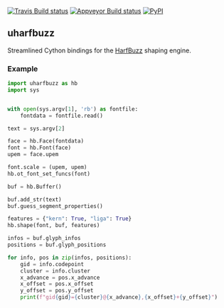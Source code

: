 [![Travis Build status](https://travis-ci.org/trufont/uharfbuzz.svg)](https://travis-ci.org/trufont/uharfbuzz)
[![Appveyor Build status](https://ci.appveyor.com/api/projects/status/k52t0vwqb9rhcl9v/branch/master?svg=true)](https://ci.appveyor.com/project/fonttools/uharfbuzz/branch/master)
[![PyPI](https://img.shields.io/pypi/v/uharfbuzz.svg)](https://pypi.org/project/uharfbuzz)

## uharfbuzz

Streamlined Cython bindings for the [HarfBuzz][hb] shaping engine.


### Example

```python
import uharfbuzz as hb
import sys


with open(sys.argv[1], 'rb') as fontfile:
    fontdata = fontfile.read()

text = sys.argv[2]

face = hb.Face(fontdata)
font = hb.Font(face)
upem = face.upem

font.scale = (upem, upem)
hb.ot_font_set_funcs(font)

buf = hb.Buffer()

buf.add_str(text)
buf.guess_segment_properties()

features = {"kern": True, "liga": True}
hb.shape(font, buf, features)

infos = buf.glyph_infos
positions = buf.glyph_positions

for info, pos in zip(infos, positions):
    gid = info.codepoint
    cluster = info.cluster
    x_advance = pos.x_advance
    x_offset = pos.x_offset
    y_offset = pos.y_offset
    print(f"gid{gid}={cluster}@{x_advance},{x_offset}+{y_offset}")
```


[hb]: https://github.com/harfbuzz/harfbuzz
